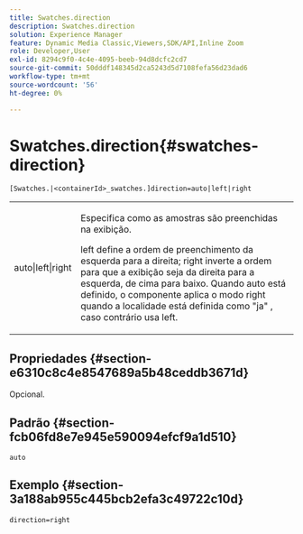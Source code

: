 ```yaml
---
title: Swatches.direction
description: Swatches.direction
solution: Experience Manager
feature: Dynamic Media Classic,Viewers,SDK/API,Inline Zoom
role: Developer,User
exl-id: 8294c9f0-4c4e-4095-beeb-94d8dcfc2cd7
source-git-commit: 50dddf148345d2ca5243d5d7108fefa56d23dad6
workflow-type: tm+mt
source-wordcount: '56'
ht-degree: 0%

---
```


# Swatches.direction{#swatches-direction}

`[Swatches.|<containerId>_swatches.]direction=auto|left|right`

<table id="table_8DA8AC17A6FB4EC09DC9384B812D841C"> 
 <tbody> 
  <tr> 
   <td colname="col1"> <p> <span class="codeph"> auto|left|right </span> </p> </td> 
   <td colname="col2"> <p> Especifica como as amostras são preenchidas na exibição. </p> <p> <span class="codeph"> left </span> define a ordem de preenchimento da esquerda para a direita; <span class="codeph"> right </span> inverte a ordem para que a exibição seja da direita para a esquerda, de cima para baixo. Quando <span class="codeph"> auto </span> está definido, o componente aplica o modo right quando a localidade está definida como <span class="codeph"> "ja" </span>, caso contrário usa left. </p> </td> 
  </tr> 
 </tbody> 
</table>

## Propriedades {#section-e6310c8c4e8547689a5b48ceddb3671d}

Opcional.

## Padrão {#section-fcb06fd8e7e945e590094efcf9a1d510}

`auto`

## Exemplo {#section-3a188ab955c445bcb2efa3c49722c10d}

`direction=right`
